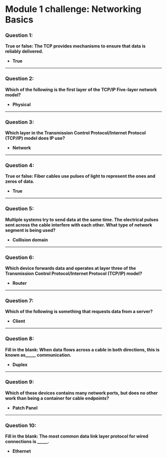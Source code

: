 # Module 1 challenge: Networking Basics


### Question 1:
**True or false: The TCP provides mechanisms to ensure that data is reliably delivered.**

- **True**

---

### Question 2:
**Which of the following is the first layer of the TCP/IP Five-layer network model?**

- **Physical**

---

### Question 3:
**Which layer in the Transmission Control Protocol/Internet Protocol (TCP/IP) model does IP use?**

- **Network**

---

### Question 4:
**True or false: Fiber cables use pulses of light to represent the ones and zeros of data.**

- **True**

---

### Question 5:
**Multiple systems try to send data at the same time. The electrical pulses sent across the cable interfere with each other. What type of network segment is being used?**

- **Collision domain**

---

### Question 6:
**Which device forwards data and operates at layer three of the Transmission Control Protocol/Internet Protocol (TCP/IP) model?**

- **Router**

---

### Question 7:
**Which of the following is something that requests data from a server?**

- **Client**

---

### Question 8:
**Fill in the blank: When data flows across a cable in both directions, this is known as_____ communication.**

- **Duplex**

---

### Question 9:
**Which of these devices contains many network ports, but does no other work than being a container for cable endpoints?**

- **Patch Panel**

---

### Question 10:
**Fill in the blank: The most common data link layer protocol for wired connections is _____.**

- **Ethernet**
